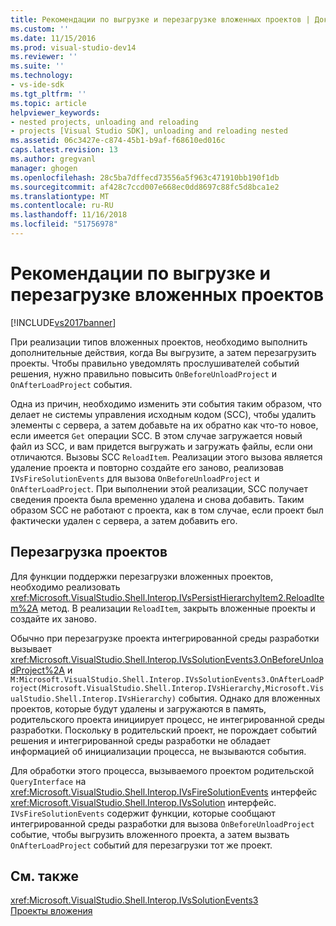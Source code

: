 ```yaml
---
title: Рекомендации по выгрузке и перезагрузке вложенных проектов | Документация Майкрософт
ms.custom: ''
ms.date: 11/15/2016
ms.prod: visual-studio-dev14
ms.reviewer: ''
ms.suite: ''
ms.technology:
- vs-ide-sdk
ms.tgt_pltfrm: ''
ms.topic: article
helpviewer_keywords:
- nested projects, unloading and reloading
- projects [Visual Studio SDK], unloading and reloading nested
ms.assetid: 06c3427e-c874-45b1-b9af-f68610ed016c
caps.latest.revision: 13
ms.author: gregvanl
manager: ghogen
ms.openlocfilehash: 28c5ba7dffecd73556a5f963c471910bb190f1db
ms.sourcegitcommit: af428c7ccd007e668ec0dd8697c88fc5d8bca1e2
ms.translationtype: MT
ms.contentlocale: ru-RU
ms.lasthandoff: 11/16/2018
ms.locfileid: "51756978"
---
```

# <a name="considerations-for-unloading-and-reloading-nested-projects"></a>Рекомендации по выгрузке и перезагрузке вложенных проектов
[!INCLUDE[vs2017banner](../../includes/vs2017banner.md)]

При реализации типов вложенных проектов, необходимо выполнить дополнительные действия, когда Вы выгрузите, а затем перезагрузить проекты. Чтобы правильно уведомлять прослушивателей событий решения, нужно правильно повысить `OnBeforeUnloadProject` и `OnAfterLoadProject` события.  
  
 Одна из причин, необходимо изменить эти события таким образом, что делает не системы управления исходным кодом (SCC), чтобы удалить элементы с сервера, а затем добавьте на их обратно как что-то новое, если имеется `Get` операции SCC. В этом случае загружается новый файл из SCC, и вам придется выгружать и загружать файлы, если они отличаются. Вызовы SCC `ReloadItem`. Реализации этого вызова является удаление проекта и повторно создайте его заново, реализовав `IVsFireSolutionEvents` для вызова `OnBeforeUnloadProject` и `OnAfterLoadProject`. При выполнении этой реализации, SCC получает сведения проекта была временно удалена и снова добавить. Таким образом SCC не работают с проекта, как в том случае, если проект был фактически удален с сервера, а затем добавить его.  
  
## <a name="reloading-projects"></a>Перезагрузка проектов  
 Для функции поддержки перезагрузки вложенных проектов, необходимо реализовать <xref:Microsoft.VisualStudio.Shell.Interop.IVsPersistHierarchyItem2.ReloadItem%2A> метод. В реализации `ReloadItem`, закрыть вложенные проекты и создайте их заново.  
  
 Обычно при перезагрузке проекта интегрированной среды разработки вызывает <xref:Microsoft.VisualStudio.Shell.Interop.IVsSolutionEvents3.OnBeforeUnloadProject%2A> и `M:Microsoft.VisualStudio.Shell.Interop.IVsSolutionEvents3.OnAfterLoadProject(Microsoft.VisualStudio.Shell.Interop.IVsHierarchy,Microsoft.VisualStudio.Shell.Interop.IVsHierarchy)` события. Однако для вложенных проектов, которые будут удалены и загружаются в память, родительского проекта инициирует процесс, не интегрированной среды разработки. Поскольку в родительский проект, не порождает событий решения и интегрированной среды разработки не обладает информацией об инициализации процесса, не вызываются события.  
  
 Для обработки этого процесса, вызываемого проектом родительской `QueryInterface` на <xref:Microsoft.VisualStudio.Shell.Interop.IVsFireSolutionEvents> интерфейс <xref:Microsoft.VisualStudio.Shell.Interop.IVsSolution> интерфейс. `IVsFireSolutionEvents` содержит функции, которые сообщают интегрированной среды разработки для вызова `OnBeforeUnloadProject` событие, чтобы выгрузить вложенного проекта, а затем вызвать `OnAfterLoadProject` событий для перезагрузки тот же проект.  
  
## <a name="see-also"></a>См. также  
 <xref:Microsoft.VisualStudio.Shell.Interop.IVsSolutionEvents3>   
 [Проекты вложения](../../extensibility/internals/nesting-projects.md)

